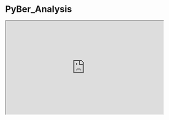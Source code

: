 # PyBer_Analysis
<iframe
  src="https://codepen.io/team/codepen/embed/preview/PNaGbb"
  style="width:100%; height:300px;"
></iframe>
